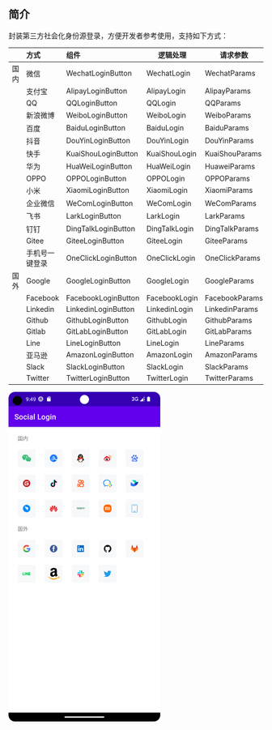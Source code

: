 ## 简介

封装第三方社会化身份源登录，方便开发者参考使用，支持如下方式：

|      | 方式           | 组件                | 逻辑处理      | 请求参数       |
| :--: | :------------- | :------------------ | ------------- | -------------- |
| 国内 | 微信           | WechatLoginButton   | WechatLogin   | WechatParams   |
|      | 支付宝         | AlipayLoginButton   | AlipayLogin   | AlipayParams   |
|      | QQ             | QQLoginButton       | QQLogin       | QQParams       |
|      | 新浪微博       | WeiboLoginButton    | WeiboLogin    | WeiboParams    |
|      | 百度           | BaiduLoginButton    | BaiduLogin    | BaiduParams    |
|      | 抖音           | DouYinLoginButton   | DouYinLogin   | DouYinParams   |
|      | 快手           | KuaiShouLoginButton | KuaiShouLogin | KuaiShouParams |
|      | 华为           | HuaWeiLoginButton   | HuaWeiLogin   | HuaweiParams   |
|      | OPPO           | OPPOLoginButton     | OPPOLogin     | OPPOParams     |
|      | 小米           | XiaomiLoginButton   | XiaomiLogin   | XiaomiParams   |
|      | 企业微信       | WeComLoginButton    | WeComLogin    | WeComParams    |
|      | 飞书           | LarkLoginButton     | LarkLogin     | LarkParams     |
|      | 钉钉           | DingTalkLoginButton | DingTalkLogin | DingTalkParams |
|      | Gitee          | GiteeLoginButton    | GiteeLogin    | GiteeParams    |
|      | 手机号一键登录 | OneClickLoginButton | OneClickLogin | OneClickParams |
| 国外 | Google         | GoogleLoginButton   | GoogleLogin   | GoogleParams   |
|      | Facebook       | FacebookLoginButton | FacebookLogin | FacebookParams |
|      | Linkedin       | LinkedinLoginButton | LinkedinLogin | LinkedinParams |
|      | Github         | GithubLoginButton   | GithubLogin   | GithubParams   |
|      | Gitlab         | GitLabLoginButton   | GitLabLogin   | GitLabParams   |
|      | Line           | LineLoginButton     | LineLogin     | LineParams     |
|      | 亚马逊         | AmazonLoginButton   | AmazonLogin   | AmazonParams   |
|      | Slack          | SlackLoginButton    | SlackLogin    | SlackParams    |
|      | Twitter        | TwitterLoginButton  | TwitterLogin  | TwitterParams  |

<img src="./img/image_home.png" alt = "drawing" width = "300">

